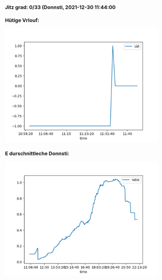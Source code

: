 ### Jitz grad: 0/33 (Donnsti, 2021-12-30 11:44:00

### Hütige Vrlouf:
![Graph](Today.png)

### E durschnittleche Donnsti:
![Graph](Donnsti.png)